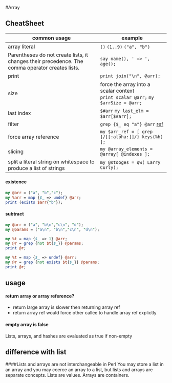 #Array

## CheatSheet

| common usage  | example|
| ------------- | ------------- |
| array literal  | `()` `(1..9)` `("a", "b")`  |
|Parentheses do not create lists, it changes their precedence. The comma operator creates lists.|`say name(), ' => ', age();`|
| print | `print join("\n", @arr);` |
|size|force the array into a scalar context <br> `print scalar @arr;` `my $arrSize = @arr;`|
|last index| `$#arr` `my last_elm = $arr[$#arr];`|
|filter| `grep {$_ eq "a"} @arr` [ref](http://perldoc.perl.org/functions/grep.html)|
|force array reference|	`my $arr_ref = [ grep {/[[:alpha:]]/} keys(%h) ];`|
|slicing| `my @array_elements = @array[ @indexes ];`|
|split a literal string on whitespace to produce a list of strings|`my @stooges = qw( Larry Curly);`|


#### existence

```perl
my @arr = ("a", "b","c");
my %arr = map {$_ => undef} @arr;
print (exists $arr{"b"});
```

#### subtract

```perl
my @arr = ("a", "b\n","c\n", "d");
my @params = ("a\n", "b\n","c\n", "d\n");

my %t = map {$_ => 1} @arr;
my @r = grep {not $t{$_}} @params;
print @r;

my %t = map {$_ => undef} @arr;
my @r = grep {not exists $t{$_}} @params;
print @r;
```

## usage

#### return array or array reference?
- return large array is slower then returning array ref
- return array ref would force other callee to handle array ref explictly 

#### empty array is false

Lists, arrays, and hashes are evaluated as true if non-empty


## difference with list
####Lists and arrays are not interchangeable in Perl
You may store a list in an array and you may coerce an array to a list, but listsand arrays are separate concepts. Lists are values. Arrays are containers.
